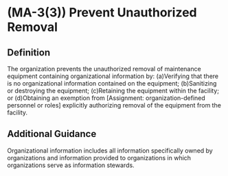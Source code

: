 
# (MA-3(3)) Prevent Unauthorized Removal

## Definition

The organization prevents the unauthorized removal of maintenance equipment containing organizational information by:
(a)Verifying that there is no organizational information contained on the equipment;
(b)Sanitizing or destroying the equipment;
(c)Retaining the equipment within the facility; or
(d)Obtaining an exemption from [Assignment: organization-defined personnel or roles] explicitly authorizing removal of the equipment from the facility.

## Additional Guidance

Organizational information includes all information specifically owned by organizations and information provided to organizations in which organizations serve as information stewards.

